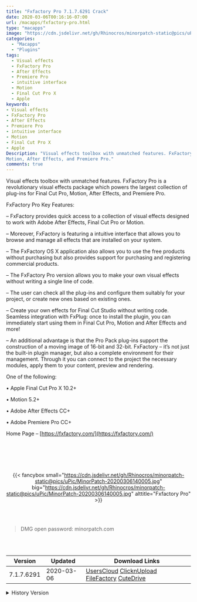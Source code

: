 ```yaml
---
title: "Fxfactory Pro 7.1.7.6291 Crack"
date: 2020-03-06T00:16:16-07:00
url: /macapps/fxfactory-pro.html
type: "macapps"
image: "https://cdn.jsdelivr.net/gh/Rhinocros/minorpatch-static@pics/uPic/Vu2r2K.png"
categories:
  - "Macapps"
  - "Plugins"
tags:
  - Visual effects
  - FxFactory Pro
  - After Effects
  - Premiere Pro
  - intuitive interface
  - Motion
  - Final Cut Pro X
  - Apple
keywords:
- Visual effects
- FxFactory Pro
- After Effects
- Premiere Pro
- intuitive interface
- Motion
- Final Cut Pro X
- Apple
Description: "Visual effects toolbox with unmatched features. FxFactory Pro is a revolutionary visual effects package which powers the largest collection of plug-ins for Final Cut Pro,
Motion, After Effects, and Premiere Pro."
comments: true
---
```


Visual effects toolbox with unmatched features. FxFactory Pro is a revolutionary visual effects package which powers the largest collection of plug-ins for Final Cut Pro,
Motion, After Effects, and Premiere Pro.

FxFactory Pro Key Features:

– FxFactory provides quick access to a collection of visual effects designed to work with Adobe After Effects, Final Cut Pro or Motion.

– Moreover, FxFactory is featuring a intuitive interface that allows you to browse and manage all effects that are installed on your system.

– The FxFactory OS X application also allows you to use the free products without purchasing but also provides support for purchasing and registering commercial products.

– The FxFactory Pro version allows you to make your own visual effects without writing a single line of code.

– The user can check all the plug-ins and configure them suitably for your project, or create new ones based on existing ones.

– Create your own effects for Final Cut Studio without writing code. Seamless integration with FxPlug: once to install the plugin, you can immediately start using them in Final Cut
Pro, Motion and After Effects and more!

– An additional advantage is that the Pro Pack plug-ins support the construction of a moving image of 16-bit and 32-bit. FxFactory – it’s not just the built-in plugin manager, but
also a complete environment for their management. Through it you can connect to the project the necessary modules, apply them to your content, preview and rendering.

One of the following:

• Apple Final Cut Pro X 10.2+

• Motion 5.2+

• Adobe After Effects CC+

• Adobe Premiere Pro CC+

Home Page – [https://fxfactory.com/](https://fxfactory.com/)

<br/>
<br/>
<script async src="https://pagead2.googlesyndication.com/pagead/js/adsbygoogle.js"></script>
<ins class="adsbygoogle"
     style="display:block; text-align:center;"
     data-ad-layout="in-article"
     data-ad-format="fluid"
     data-ad-client="ca-pub-8746275014476192"
     data-ad-slot="5144997159"></ins>
<script>
     (adsbygoogle = window.adsbygoogle || []).push({});
</script>
<br/>
<br/>


<center>

{{< fancybox small="https://cdn.jsdelivr.net/gh/Rhinocros/minorpatch-static@pics/uPic/MinorPatch-20200306140005.jpg" big="https://cdn.jsdelivr.net/gh/Rhinocros/minorpatch-static@pics/uPic/MinorPatch-20200306140005.jpg" alttitle="Fxfactory Pro" >}}

</center>

<br/>
<br/>


> DMG open password: minorpatch.com

<br/>

<br/>
<div id="history_version" class="history_version">

| Version | Updated | Download Links |
| ---- | ---- | ---- |
| 7.1.7.6291 | 2020-03-06 | [UsersCloud](https://ouo.io/A739q)   [ClicknUpload](https://ouo.io/u0V1G1)   [FileFactory](https://ouo.io/UvyaTk)   [CuteDrive](https://ouo.io/77esdm) |
<details>
<summary>History Version</summary>

| Version | Updated | Download Links |
| ---- | ---- | ---- |
| 7.1.7 | 2020-02-09 | [UsersCloud](https://ouo.io/Ey1r75)   [ClicknUpload](https://ouo.io/bBQvIw)   [Mega](https://ouo.io/eCzwJY)   [CuteDrive](https://ouo.io/F32qqI) |
</details>

</div>
